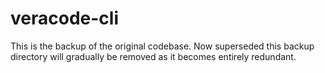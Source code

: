 # veracode-cli


This is the backup of the original codebase. Now superseded this backup directory will gradually be removed as it becomes entirely redundant.